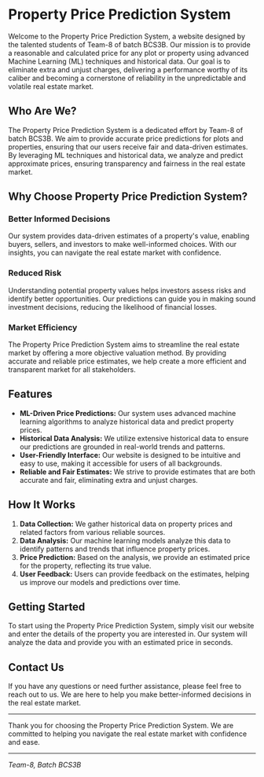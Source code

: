 # Property Price Prediction System

Welcome to the Property Price Prediction System, a website designed by the talented students of Team-8 of batch BCS3B. Our mission is to provide a reasonable and calculated price for any plot or property using advanced Machine Learning (ML) techniques and historical data. Our goal is to eliminate extra and unjust charges, delivering a performance worthy of its caliber and becoming a cornerstone of reliability in the unpredictable and volatile real estate market.

## Who Are We?

The Property Price Prediction System is a dedicated effort by Team-8 of batch BCS3B. We aim to provide accurate price predictions for plots and properties, ensuring that our users receive fair and data-driven estimates. By leveraging ML techniques and historical data, we analyze and predict approximate prices, ensuring transparency and fairness in the real estate market.

## Why Choose Property Price Prediction System?

### Better Informed Decisions
Our system provides data-driven estimates of a property's value, enabling buyers, sellers, and investors to make well-informed choices. With our insights, you can navigate the real estate market with confidence.

### Reduced Risk
Understanding potential property values helps investors assess risks and identify better opportunities. Our predictions can guide you in making sound investment decisions, reducing the likelihood of financial losses.

### Market Efficiency
The Property Price Prediction System aims to streamline the real estate market by offering a more objective valuation method. By providing accurate and reliable price estimates, we help create a more efficient and transparent market for all stakeholders.

## Features

- **ML-Driven Price Predictions:** Our system uses advanced machine learning algorithms to analyze historical data and predict property prices.
- **Historical Data Analysis:** We utilize extensive historical data to ensure our predictions are grounded in real-world trends and patterns.
- **User-Friendly Interface:** Our website is designed to be intuitive and easy to use, making it accessible for users of all backgrounds.
- **Reliable and Fair Estimates:** We strive to provide estimates that are both accurate and fair, eliminating extra and unjust charges.

## How It Works

1. **Data Collection:** We gather historical data on property prices and related factors from various reliable sources.
2. **Data Analysis:** Our machine learning models analyze this data to identify patterns and trends that influence property prices.
3. **Price Prediction:** Based on the analysis, we provide an estimated price for the property, reflecting its true value.
4. **User Feedback:** Users can provide feedback on the estimates, helping us improve our models and predictions over time.

## Getting Started

To start using the Property Price Prediction System, simply visit our website and enter the details of the property you are interested in. Our system will analyze the data and provide you with an estimated price in seconds.

## Contact Us

If you have any questions or need further assistance, please feel free to reach out to us. We are here to help you make better-informed decisions in the real estate market.

---

Thank you for choosing the Property Price Prediction System. We are committed to helping you navigate the real estate market with confidence and ease.

---

*Team-8, Batch BCS3B*
